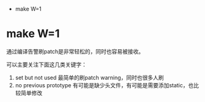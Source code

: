 + make W=1

# make W=1
通过编译告警刷patch是非常轻松的，同时也容易被接收。

可以主要关注下面这几类关键字：
1. set but not used      最简单的刷patch warning，同时也很多人刷
2. no previous prototype    有可能是缺少头文件，有可能是需要添加static，也比较简单修改

